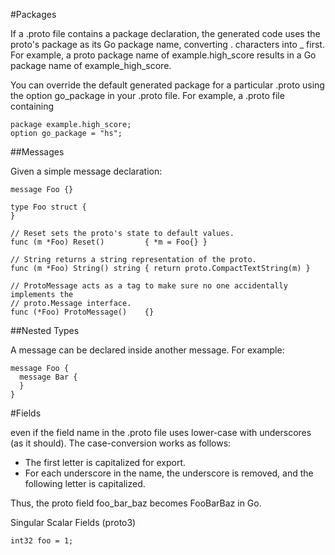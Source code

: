 #Packages

If a .proto file contains a package declaration, the generated code uses the proto's package as its Go package name, converting . characters into _ first. For example, a proto package name of example.high_score results in a Go package name of example_high_score.

You can override the default generated package for a particular .proto using the option go_package in your .proto file. For example, a .proto file containing

```
package example.high_score;
option go_package = "hs";

```

##Messages

Given a simple message declaration:

```
message Foo {}

```

```
type Foo struct {
}

// Reset sets the proto's state to default values.
func (m *Foo) Reset()         { *m = Foo{} }

// String returns a string representation of the proto.
func (m *Foo) String() string { return proto.CompactTextString(m) }

// ProtoMessage acts as a tag to make sure no one accidentally implements the
// proto.Message interface.
func (*Foo) ProtoMessage()    {}
```

##Nested Types

A message can be declared inside another message. For example:

```
message Foo {
  message Bar {
  }
}

```

#Fields

even if the field name in the .proto file uses lower-case with underscores (as it should). The case-conversion works as follows:

- The first letter is capitalized for export.
- For each underscore in the name, the underscore is removed, and the following letter is capitalized.

Thus, the proto field foo_bar_baz becomes FooBarBaz in Go.

Singular Scalar Fields (proto3)

```
int32 foo = 1;

```
